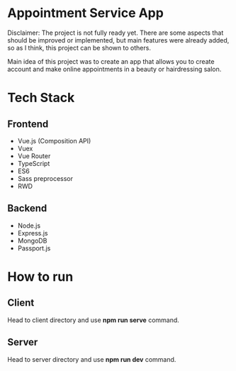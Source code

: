 # Appointment Service App

Disclaimer: The project is not fully ready yet. There are some aspects that should be improved or implemented, but main features were already added, so as I think, 
this project can be shown to others.

Main idea of this project was to create an app that allows you to create account and make online appointments in a beauty or hairdressing salon.

# Tech Stack
## Frontend
- Vue.js (Composition API)
- Vuex
- Vue Router
- TypeScript
- ES6
- Sass preprocessor
- RWD

## Backend
- Node.js
- Express.js
- MongoDB
- Passport.js

# How to run
## Client
Head to client directory and use **npm run serve** command.

## Server
Head to server directory and use **npm run dev** command.

